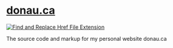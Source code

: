 # [donau.ca](https://www.donau.ca)

[![Find and Replace Href File Extension](https://github.com/Tacitor/donau.ca/actions/workflows/hrefFileExtension.yml/badge.svg)](https://github.com/Tacitor/donau.ca/actions/workflows/hrefFileExtension.yml)

The source code and markup for my personal website donau.ca
